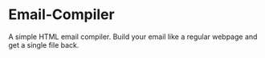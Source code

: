# Email-Compiler
A simple HTML email compiler.  Build your email like a regular webpage and get a single file back.

